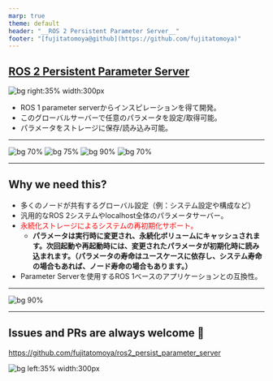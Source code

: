 ```yaml
---
marp: true
theme: default
header: "__ROS 2 Persistent Parameter Server__"
footer: "[fujitatomoya@github](https://github.com/fujitatomoya)"
---
```


## [ROS 2 Persistent Parameter Server](https://github.com/fujitatomoya/ros2_persist_parameter_server)

![bg right:35% width:300px](../../images/QR.png)

- ROS 1 parameter serverからインスピレーションを得て開発。
- このグローバルサーバーで任意のパラメータを設定/取得可能。
- パラメータをストレージに保存/読み込み可能。

<!---
Comment Here
--->

---

![bg 70%](https://images.squarespace-cdn.com/content/v1/606d378755a86f589aa297b7/1653397531343-6M4IQ4JWDQV1SQ8W17UN/HumbleHawksbill_TransparentBG-NoROS.png)
![bg 75%](https://images.squarespace-cdn.com/content/v1/606d378755a86f589aa297b7/ebf9b1d5-45b7-4a73-8f48-dc5d3f4fc8fc/JazzyJalisco_Final.png?format=2500w)
![bg 90%](https://www.therobotreport.com/wp-content/uploads/2025/05/kilted-Kaiju-featured.jpg)
![bg 70%](https://images.squarespace-cdn.com/content/v1/606d378755a86f589aa297b7/1628726028642-TVRVRIQL914IVYWV8MG9/rolling.png)

<!---
Supported platforms
--->

---

## Why we need this?

- 多くのノードが共有するグローバル設定（例：システム設定や構成など）
- 汎用的なROS 2システムやlocalhost全体のパラメータサーバー。
- <span style="color:red;">永続化ストレージによるシステムの再初期化サポート。</span>
    - **パラメータは実行時に変更され、永続化ボリュームにキャッシュされます。次回起動や再起動時には、変更されたパラメータが初期化時に読み込まれます。（パラメータの寿命はユースケースに依存し、システム寿命の場合もあれば、ノード寿命の場合もあります。）**
- Parameter Serverを使用するROS 1ベースのアプリケーションとの互換性。

<!---
Comment Here
--->

---

![bg 90%](../../images/overview_architecture.png)

---

## Issues and PRs are always welcome 🚀

https://github.com/fujitatomoya/ros2_persist_parameter_server

![bg left:35% width:300px](../../images/QR.png)

<!---
Comment Here
--->

